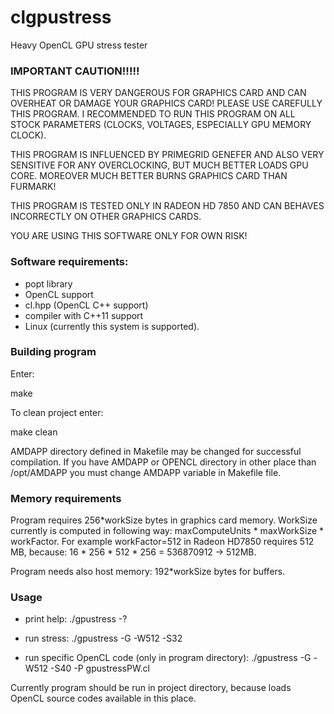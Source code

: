 clgpustress
===========

Heavy OpenCL GPU stress tester

### IMPORTANT CAUTION!!!!!

THIS PROGRAM IS VERY DANGEROUS FOR GRAPHICS CARD AND CAN OVERHEAT OR DAMAGE YOUR GRAPHICS CARD! PLEASE USE CAREFULLY
THIS PROGRAM. I RECOMMENDED TO RUN THIS PROGRAM ON ALL STOCK PARAMETERS (CLOCKS, VOLTAGES, ESPECIALLY GPU MEMORY CLOCK).

THIS PROGRAM IS INFLUENCED BY PRIMEGRID GENEFER AND ALSO VERY SENSITIVE FOR ANY OVERCLOCKING, BUT MUCH BETTER LOADS GPU CORE. MOREOVER MUCH BETTER BURNS GRAPHICS CARD THAN FURMARK!

THIS PROGRAM IS TESTED ONLY IN RADEON HD 7850 AND CAN BEHAVES INCORRECTLY ON OTHER GRAPHICS CARDS.

YOU ARE USING THIS SOFTWARE ONLY FOR OWN RISK!

### Software requirements:

- popt library
- OpenCL support
- cl.hpp (OpenCL C++ support)
- compiler with C++11 support
- Linux (currently this system is supported).

### Building program

Enter:

make

To clean project enter:

make clean

AMDAPP directory defined in Makefile may be changed for successful compilation. If you have AMDAPP or OPENCL directory
in other place than /opt/AMDAPP you must change AMDAPP variable in Makefile file.

### Memory requirements

Program requires 256*workSize bytes in graphics card memory. WorkSize currently is computed in following way:
maxComputeUnits * maxWorkSize * workFactor. For example workFactor=512 in Radeon HD7850 requires 512 MB, because:
16 * 256 * 512 * 256 = 536870912 -> 512MB.

Program needs also host memory: 192*workSize bytes for buffers.

### Usage

- print help: ./gpustress -?

- run stress: ./gpustress -G -W512 -S32

- run specific OpenCL code (only in program directory): ./gpustress -G -W512 -S40 -P gpustressPW.cl

Currently program should be run in project directory, because loads OpenCL source codes available in this place.
